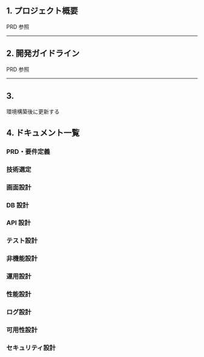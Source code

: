 ## 1. プロジェクト概要

<!-- TODO: PRD 参照 -->
PRD 参照

---

## 2. 開発ガイドライン

<!-- TODO: PRD 参照 -->
PRD 参照

---

## 3.　

<!-- TODO: 環境構築後に更新する -->
環境構築後に更新する

## 4. ドキュメント一覧

### PRD・要件定義
<!-- TODO: PRD・要件定義の内容を追加 -->

### 技術選定
<!-- TODO: 技術選定の内容を追加 -->

### 画面設計
<!-- TODO: 画面設計の内容を追加 -->

### DB 設計
<!-- TODO: DB 設計の内容を追加 -->

### API 設計
<!-- TODO: API 設計の内容を追加 -->

### テスト設計
<!-- TODO: テスト設計の内容を追加 -->

### 非機能設計
<!-- TODO: 非機能設計の内容を追加 -->

### 運用設計
<!-- TODO: 運用設計の内容を追加 -->

### 性能設計
<!-- TODO: 性能設計の内容を追加 -->

### ログ設計
<!-- TODO: ログ設計の内容を追加 -->

### 可用性設計
<!-- TODO: 可用性設計の内容を追加 -->

### セキュリティ設計
<!-- TODO: セキュリティ設計の内容を追加 -->
